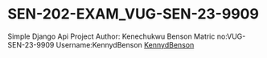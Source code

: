 # SEN-202-EXAM_VUG-SEN-23-9909
Simple Django Api Project
Author: Kenechukwu Benson
Matric no:VUG-SEN-23-9909
Username:KennydBenson
[KennydBenson](https://github.com/KennydBenson)
